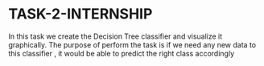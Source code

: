 # TASK-2-INTERNSHIP
In this task we create the Decision Tree classifier and visualize it graphically. The purpose of perform the task is if we need any new data to this classifier , it would be able to predict the right class accordingly
